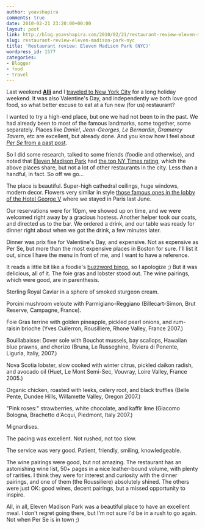 ```yaml
---
author: yoavshapira
comments: true
date: 2010-02-21 23:20:00+00:00
layout: post
link: http://blog.yoavshapira.com/2010/02/21/restaurant-review-eleven-madison-park-nyc/
slug: restaurant-review-eleven-madison-park-nyc
title: 'Restaurant review: Eleven Madison Park (NYC)'
wordpress_id: 1577
categories:
- Blogger
- food
- travel
---
```


Last weekend **[Alli](http://allisonshapira.com)** and I [traveled to New York City](http://yoavs.blogspot.com/2010/02/new-york-city-weekend-february-2010.html) for a long holiday weekend.  It was also Valentine's Day, and independently we both love good food, so what better excuse to eat at a fun new (for us) restaurant?

  


I wanted to try a high-end place, but one we had not been to in the past.  We had already been to most of the famous landmarks, some together, some separately.  Places like _Daniel_, _Jean-Georges_, _Le Bernardin_, _Gramercy Tavern_, etc are excellent, but already done.  And you know how I feel about _[Per Se](http://yoavs.blogspot.com/2006/08/per-se.html)_[ from a past post](http://yoavs.blogspot.com/2006/08/per-se.html).

  


So I did some research, talked to some friends (foodie and otherwise), and noted that [Eleven Madison Park](http://www.elevenmadisonpark.com/) had [the top NY Times rating](http://events.nytimes.com/2009/08/12/dining/reviews/12rest.html), which the above places share, but not a lot of other restaurants in the city.  Less than a handful, in fact.  So off we go...

  


The place is beautiful.  Super-high cathedral ceilings, huge windows, modern decor.  Flowers very similar in style [those famous ones in the lobby of the Hotel George V](http://www.fourseasons.com/paris/) where we stayed in Paris last June.

  


Our reservations were for 10pm, we showed up on time, and we were welcomed right away by a gracious hostess.  Another helper took our coats, and directed us to the bar.  We ordered a drink,  and our table was ready for dinner right about when we got the drink, a few minutes later.

  


Dinner was prix fixe for Valentine's Day, and expensive.  Not as expensive as Per Se, but more than the most expensive places in Boston for sure.  I'll list it out, since I have the menu in front of me, and I want to have a reference.

  


It reads a little bit like a foodie's [buzzword bingo](http://en.wikipedia.org/wiki/Buzzword_bingo), so I apologize ;)  But it was delicious, all of it.  The foie gras and lobster stood out.  The wine pairings, which were good, are in parenthesis.

  


Sterling Royal Caviar in a sphere of smoked sturgeon cream.

  


Porcini mushroom veloute with Parmigiano-Reggiano (Billecart-Simon, Brut Reserve, Campagne, France).

  


Foie Gras terrine with golden pineapple, pickled pearl onions, and rum-raisin brioche (Yves Cuilerron, Rousilliere, Rhone Valley, France 2007.)

  


Bouillabaisse: Dover sole with Bouchot mussels, bay scallops, Hawaiian blue prawns, and chorizo (Bruna, Le Russeghine, Riviera di Ponente, Liguria, Italiy, 2007.)

  


Nova Scotia lobster, slow cooked with winter citrus, pickled daikon radish, and avocado oil (Huet, Le Mont Semi-Sec, Vouvray, Loire Valley, France 2005.)

  


Organic chicken, roasted with leeks, celery root, and black truffles (Belle Pente, Dundee Hills, Willamette Valley, Oregon 2007.)

  


"Pink roses:" strawberries, white chocolate, and kaffir lime (Giacomo Bologna, Brachetto d'Acqui, Piedmont, Italy 2007.)

  


Mignardises.

  


The pacing was excellent.  Not rushed, not too slow.

  


The service was very good.  Patient, friendly, smiling, knowledgeable.

  


The wine pairings were good, but not amazing.  The restaurant has an astonishing wine list, 50+ pages in a nice leather-bound volume, with plenty of rarities.  I think they were for interest and curiosity with the dinner pairings, and one of them (the Roussiliere) absolutely shined.  The others were just OK: good wines, decent pairings, but a missed opportunity to inspire.

  


All, in all, Eleven Madison Park was a beautiful place to have an excellent meal.  I don't regret going there, but I'm not sure I'd  be in a rush to go again.  Not when Per Se is in town ;)

  


